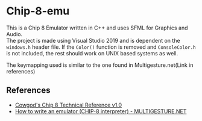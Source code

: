 # Chip-8-emu

This is a Chip 8 Emulator written in C++ and uses SFML for Graphics and Audio.<br>
The project is made using Visual Studio 2019 and is dependent on the `windows.h` header file. If the `Color()` function is removed and `ConsoleColor.h` is not included, the rest should work on UNIX based systems as well.<br>

The keymapping used is similar to the one found in Multigesture.net(Link in references)



## References
- [Cowgod's Chip 8 Technical Reference v1.0](http://devernay.free.fr/hacks/chip8/C8TECH10.HTM)
- [How to write an emulator (CHIP-8 interpreter) - MULTIGESTURE.NET](http://www.multigesture.net/articles/how-to-write-an-emulator-chip-8-interpreter)
